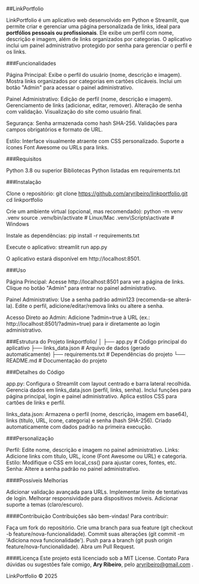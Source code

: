 ##LinkPortfolio

LinkPortfolio é um aplicativo web desenvolvido em Python e Streamlit, que permite criar e gerenciar uma página personalizada de links, ideal para **portfólios pessoais ou profissionais**. Ele exibe um perfil com nome, descrição e imagem, além de links organizados por categorias. O aplicativo inclui um painel administrativo protegido por senha para gerenciar o perfil e os links.

###Funcionalidades

Página Principal:
Exibe o perfil do usuário (nome, descrição e imagem).
Mostra links organizados por categorias em cartões clicáveis.
Inclui um botão "Admin" para acessar o painel administrativo.


Painel Administrativo:
Edição de perfil (nome, descrição e imagem).
Gerenciamento de links (adicionar, editar, remover).
Alteração de senha com validação.
Visualização do site como usuário final.


Segurança:
Senha armazenada como hash SHA-256.
Validações para campos obrigatórios e formato de URL.


Estilo:
Interface visualmente atraente com CSS personalizado.
Suporte a ícones Font Awesome ou URLs para links.



###Requisitos

Python 3.8 ou superior
Bibliotecas Python listadas em requirements.txt

###Instalação

Clone o repositório:
git clone https://github.com/aryribeiro/linkportfolio.git
cd linkportfolio


Crie um ambiente virtual (opcional, mas recomendado):
python -m venv .venv
source .venv/bin/activate  # Linux/Mac
.venv\Scripts\activate     # Windows


Instale as dependências:
pip install -r requirements.txt


Execute o aplicativo:
streamlit run app.py

O aplicativo estará disponível em http://localhost:8501.


###Uso

Página Principal:
Acesse http://localhost:8501 para ver a página de links.
Clique no botão "Admin" para entrar no painel administrativo.


Painel Administrativo:
Use a senha padrão admin123 (recomenda-se alterá-la).
Edite o perfil, adicione/editar/remova links ou altere a senha.


Acesso Direto ao Admin:
Adicione ?admin=true à URL (ex.: http://localhost:8501/?admin=true) para ir diretamente ao login administrativo.



###Estrutura do Projeto
linkportfolio/
│
├── app.py              # Código principal do aplicativo
├── links_data.json     # Arquivo de dados (gerado automaticamente)
├── requirements.txt    # Dependências do projeto
└── README.md           # Documentação do projeto

###Detalhes do Código

app.py:
Configura o Streamlit com layout centrado e barra lateral recolhida.
Gerencia dados em links_data.json (perfil, links, senha).
Inclui funções para página principal, login e painel administrativo.
Aplica estilos CSS para cartões de links e perfil.


links_data.json:
Armazena o perfil (nome, descrição, imagem em base64), links (título, URL, ícone, categoria) e senha (hash SHA-256). Criado automaticamente com dados padrão na primeira execução.



###Personalização

Perfil: Edite nome, descrição e imagem no painel administrativo.
Links: Adicione links com título, URL, ícone (Font Awesome ou URL) e categoria.
Estilo: Modifique o CSS em local_css() para ajustar cores, fontes, etc.
Senha: Altere a senha padrão no painel administrativo.

####Possíveis Melhorias

Adicionar validação avançada para URLs.
Implementar limite de tentativas de login.
Melhorar responsividade para dispositivos móveis.
Adicionar suporte a temas (claro/escuro).

####Contribuição
Contribuições são bem-vindas! Para contribuir:

Faça um fork do repositório.
Crie uma branch para sua feature (git checkout -b feature/nova-funcionalidade).
Commit suas alterações (git commit -m 'Adiciona nova funcionalidade').
Push para a branch (git push origin feature/nova-funcionalidade).
Abra um Pull Request.

####Licença
Este projeto está licenciado sob a MIT License.
Contato
Para dúvidas ou sugestões fale comigo, **Ary Ribeiro**, pelo aryribeiro@gmail.com .

LinkPortfolio © 2025